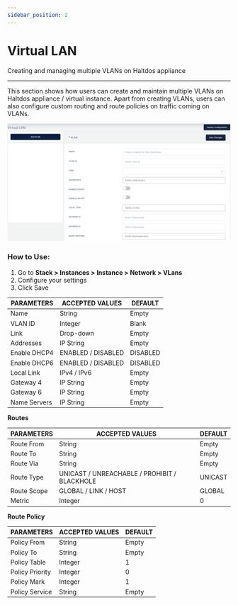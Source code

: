 ```yaml
---
sidebar_position: 2
---
```


# Virtual LAN

Creating and managing multiple VLANs on Haltdos appliance

---

This section shows how users can create and maintain multiple VLANs on Haltdos appliance / virtual instance. Apart from creating VLANs, users can also configure custom routing and route policies on traffic coming on VLANs.

![vlan](/img/platform/v6/docs/vlan1.png)

### How to Use:

1. Go to **Stack > Instances > Instance > Network > VLans**
2. Configure your settings
3. Click Save

| PARAMETERS   | ACCEPTED VALUES    | DEFAULT  |
|--------------|--------------------|----------|
| Name         | String             | Empty    |
| VLAN ID      | Integer            | Blank    |
| Link         | Drop-down          | Empty    |
| Addresses    | IP String          | Empty    |
| Enable DHCP4 | ENABLED / DISABLED | DISABLED |
| Enable DHCP6 | ENABLED / DISABLED | DISABLED |
| Local Link   | IPv4 / IPv6        | Empty    |
| Gateway 4    | IP String          | Empty    |
| Gateway 6    | IP String          | Empty    |
| Name Servers | IP String          | Empty    |

**Routes**

| PARAMETERS  | ACCEPTED VALUES                              | DEFAULT |
|-------------|----------------------------------------------|---------|
| Route From  | String                                       | Empty   |
| Route To    | String                                       | Empty   |
| Route Via   | String                                       | Empty   |
| Route Type  | UNICAST / UNREACHABLE / PROHIBIT / BLACKHOLE | UNICAST |
| Route Scope | GLOBAL / LINK / HOST                         | GLOBAL  |
| Metric      | Integer                                      | 0       |

**Route Policy**

| PARAMETERS      | ACCEPTED VALUES | DEFAULT |
|-----------------|-----------------|---------|
| Policy From     | String          | Empty   |
| Policy To       | String          | Empty   |
| Policy Table    | Integer         | 1       |
| Policy Priority | Integer         | 0       |
| Policy Mark     | Integer         | 1       |
| Policy Service  | String          | Empty   |


